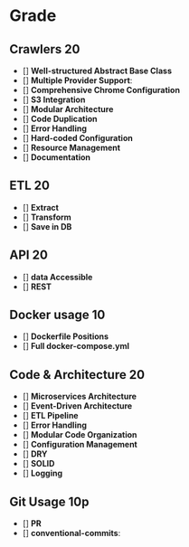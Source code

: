 # Grade

## Crawlers 20

- [] **Well-structured Abstract Base Class**
- [] **Multiple Provider Support**:
- [] **Comprehensive Chrome Configuration**
- [] **S3 Integration**
- [] **Modular Architecture**
- [] **Code Duplication**
- [] **Error Handling**
- [] **Hard-coded Configuration**
- [] **Resource Management**
- [] **Documentation**

## ETL 20
- [] **Extract**
- [] **Transform**
- [] **Save in DB**


## API 20

- [] **data Accessible**
- [] **REST**


## Docker usage 10
- [] **Dockerfile Positions**
- [] **Full docker-compose.yml**

## Code & Architecture 20

- [] **Microservices Architecture**
- [] **Event-Driven Architecture**
- [] **ETL Pipeline**
- [] **Error Handling**
- [] **Modular Code Organization**
- [] **Configuration Management**
- [] **DRY**
- [] **SOLID**
- [] **Logging**


## Git Usage 10p

- [] **PR**
- [] **conventional-commits**: 